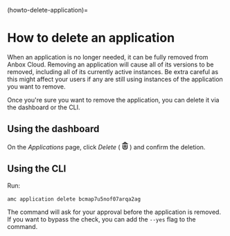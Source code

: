 (howto-delete-application)=
# How to delete an application

When an application is no longer needed, it can be fully removed from Anbox Cloud. Removing an application will cause all of its versions to be removed, including all of its currently active instances. Be extra careful as this might affect your users if any are still using instances of the application you want to remove.

Once you're sure you want to remove the application, you can delete it via the dashboard or the CLI.

## Using the dashboard

On the *Applications* page, click *Delete* ( ![delete application icon](/images/icons/delete-icon.png) ) and confirm the deletion.

## Using the CLI

Run:

    amc application delete bcmap7u5nof07arqa2ag

The command will ask for your approval before the application is removed. If you want to bypass the check, you can add the `--yes` flag to the command.
